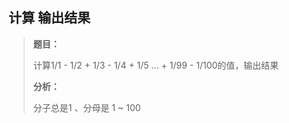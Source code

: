 ## 计算 输出结果

> **题目：**
>
> 计算1/1 - 1/2 + 1/3 - 1/4 + 1/5 ...    + 1/99 - 1/100的值，输出结果
>
> **分析：**
>
> 分子总是1 、分母是 1 ~ 100